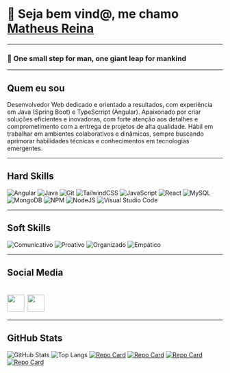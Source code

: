 # 👋 Seja bem vind@, me chamo [Matheus Reina](https://www.linkedin.com/in/matheusreina/)

---

### 📌 One small step for man, one giant leap for mankind

---

## Quem eu sou

Desenvolvedor Web dedicado e orientado a resultados, com experiência em Java (Spring Boot) e TypeScrript (Angular). Apaixonado por criar
soluções eficientes e inovadoras, com forte atenção aos detalhes e comprometimento com a entrega de projetos de
alta qualidade. Hábil em trabalhar em ambientes colaborativos e dinâmicos, sempre buscando aprimorar habilidades
técnicas e conhecimentos em tecnologias emergentes.

---

## Hard Skills

![Angular](https://img.shields.io/badge/angular-%23DD0031.svg?style=for-the-badge&logo=angular&logoColor=white)
![Java](https://img.shields.io/badge/java-%23ED8B00.svg?style=for-the-badge&logo=openjdk&logoColor=white)
![Git](https://img.shields.io/badge/git-%23F05033.svg?style=for-the-badge&logo=git&logoColor=white)
![TailwindCSS](https://img.shields.io/badge/tailwindcss-%2338B2AC.svg?style=for-the-badge&logo=tailwind-css&logoColor=white)
![JavaScript](https://img.shields.io/badge/javascript-%23323330.svg?style=for-the-badge&logo=javascript&logoColor=%23F7DF1E)
![React](https://img.shields.io/badge/react-%2320232a.svg?style=for-the-badge&logo=react&logoColor=%2361DAFB)
![MySQL](https://img.shields.io/badge/mysql-%23323330.svg?style=for-the-badge&logo=mysql&logoColor=white)
![MongoDB](https://img.shields.io/badge/MongoDB-%234ea94b.svg?style=for-the-badge&logo=mongodb&logoColor=white)
![NPM](https://img.shields.io/badge/NPM-%23CB3837.svg?style=for-the-badge&logo=npm&logoColor=white)
![NodeJS](https://img.shields.io/badge/node.js-6DA55F?style=for-the-badge&logo=node.js&logoColor=white)
![Visual Studio Code](https://img.shields.io/badge/Visual%20Studio%20Code-0078d7.svg?style=for-the-badge&logo=visual-studio-code&logoColor=white)

---

## Soft Skills

![Comunicativo](https://img.shields.io/badge/Comunicativo-red)
![Proativo](https://img.shields.io/badge/Proativo-blue)
![Organizado](https://img.shields.io/badge/Organizado-red)
![Empático](https://img.shields.io/badge/Empático-blue)

---

## Social Media

<h1>
    <a href="https://www.linkedin.com/in/matheusreina/">
     <img align="center" width="40px" src="https://logospng.org/download/linkedin/logo-linkedin-icon-4096.png"></a>
    <a href="https://www.instagram.com/matheusreina/">
     <img align="center" width="40px" src="https://upload.wikimedia.org/wikipedia/commons/thumb/e/e7/Instagram_logo_2016.svg/768px-Instagram_logo_2016.svg.png"></a>
</h1>

---

## GitHub Stats

![GitHub Stats](https://github-readme-stats.vercel.app/api?username=matheusreina&theme=transparent&bg_color=013&border_color=30A3DC&show_icons=true&icon_color=30A3DC&title_color=30A3DC&text_color=FFF)
![Top Langs](https://github-readme-stats-git-masterrstaa-rickstaa.vercel.app/api/top-langs/?username=matheusreina&layout=compact&bg_color=013&border_color=30A3DC&title_color=30A3DC&text_color=FFF)
[![Repo Card](https://github-readme-stats.vercel.app/api/pin/?username=matheusreina&repo=loopstudio&bg_color=013&border_color=30A3DC&show_icons=true&icon_color=30A3DC&title_color=30A3DC&text_color=FFF)](https://github.com/matheusreina/loopstudio)
[![Repo Card](https://github-readme-stats.vercel.app/api/pin/?username=matheusreina&repo=age-calculator&bg_color=013&border_color=30A3DC&show_icons=true&icon_color=30A3DC&title_color=30A3DC&text_color=FFF)](https://github.com/matheusreina/age-calculator)
[![Repo Card](https://github-readme-stats.vercel.app/api/pin/?username=matheusreina&repo=angular-blog&bg_color=013&border_color=30A3DC&show_icons=true&icon_color=30A3DC&title_color=30A3DC&text_color=FFF)](https://github.com/matheusreina/angular-blog)
[![Repo Card](https://github-readme-stats.vercel.app/api/pin/?username=matheusreina&repo=emprestados&bg_color=013&border_color=30A3DC&show_icons=true&icon_color=30A3DC&title_color=30A3DC&text_color=FFF)](https://github.com/matheusreina/emprestados)
